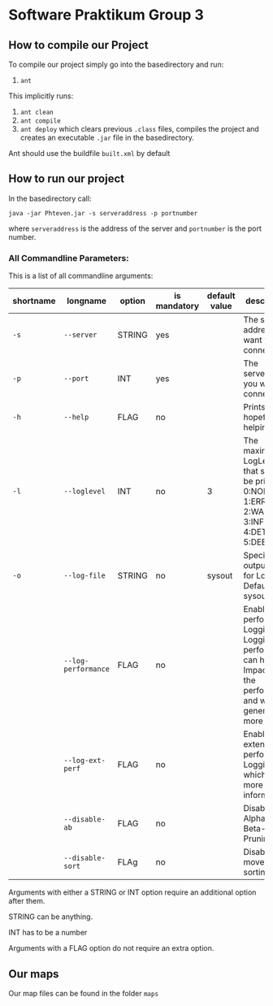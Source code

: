# Software Praktikum Group 3
## How to compile our Project
To compile our project simply go into the basedirectory and run:  
1. `ant`

This implicitly runs:
1. `ant clean`
2. `ant compile`
3. `ant deploy`
which clears previous `.class` files, compiles the project and creates an executable `.jar` file in the basedirectory.

Ant should use the buildfile `built.xml` by default

## How to run our project
In the basedirectory call:

`java -jar Phteven.jar -s serveraddress -p portnumber`

where `serveraddress` is the address of the server and `portnumber` is the port number.

### All Commandline Parameters:
This is a list of all commandline arguments:

| shortname | longname       | option | is mandatory | default value | description                               |
| --------- | -------------- | ------ | ------------ | ------------- | -----------                               |
| `-s`      | `--server`   | STRING | yes          |               | The server address you want to connect to |
| `-p`      | `--port`     | INT    | yes          |               | The serverport you want to connect to     |
| `-h`      | `--help`     | FLAG   | no           |               | Prints a hopefully helping text |
| `-l`      | `--loglevel` | INT    | no           | 3             | The maximum LogLevel that should be printed. 0:NONE 1:ERROR 2:WARNING 3:INFO 4:DETAIL 5:DEBUG |
| `-o`      | `--log-file` | STRING | no          | sysout         | Specify an output FIle for Logging. Default is sysout. |
|            | `--log-performance`|FLAG|no        |                | Enables performance Logging. Logging the performance can have an Impact on the performance and will generate more output.|
|            | `--log-ext-perf`| FLAG| no          |               | Enables extended performance Logging, which offers more information.|
|            | `--disable-ab`|FLAG   |no           |               | Disables Alpha-Beta-Pruning               |
|            | `--disable-sort`|FLAg|no            |               | Disables move-sorting                    |
    
Arguments with either a STRING or INT option require an additional option after them.

STRING can be anything.

INT has to be a number

Arguments with a FLAG option do not require an extra option.
## Our maps
Our map files can be found in the folder `maps`
